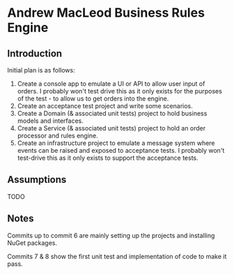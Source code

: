 # Andrew MacLeod Business Rules Engine

## Introduction

Initial plan is as follows:

1. Create a console app to emulate a UI or API to allow user input of orders. I probably won't test drive this as it only exists for the purposes of the test - to allow us to get orders into the engine. 
2. Create an acceptance test project and write some scenarios.
3. Create a Domain (& associated unit tests) project to hold business models and interfaces.
4. Create a Service (& associated unit tests) project to hold an order processor and rules engine.
5. Create an infrastructure project to emulate a message system where events can be raised and exposed to acceptance tests. I probably won't test-drive this as it only exists to support the acceptance tests.

## Assumptions

TODO

## Notes

Commits up to commit 6 are mainly setting up the projects and installing  NuGet packages. 

Commits 7 & 8 show the first unit test and implementation of code to make it pass. 
